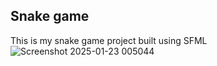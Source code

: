 ## Snake game ##

This is my snake game project built using SFML
![Screenshot 2025-01-23 005044](https://github.com/user-attachments/assets/9274d8bf-7c07-4845-a251-f8332b05ddb2)

